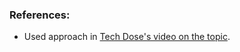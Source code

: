 ### References:

- Used approach in [Tech Dose's video on the topic](https://www.youtube.com/watch?v=ZVJ3asMoZ18).
